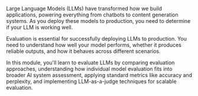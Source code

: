 Large Language Models (LLMs) have transformed how we build applications, powering everything from chatbots to content generation systems. As you deploy these models to production, you need to determine if your LLM is working well.

Evaluation is essential for successfully deploying LLMs to production. You need to understand how well your model performs, whether it produces reliable outputs, and how it behaves across different scenarios.

In this module, you'll learn to evaluate LLMs by comparing evaluation approaches, understanding how individual model evaluation fits into broader AI system assessment, applying standard metrics like accuracy and perplexity, and implementing LLM-as-a-judge techniques for scalable evaluation.

